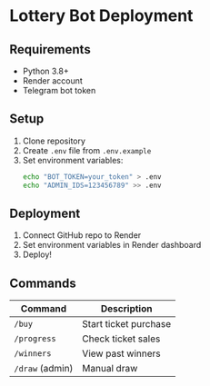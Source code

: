 # Lottery Bot Deployment

## Requirements
- Python 3.8+
- Render account
- Telegram bot token

## Setup
1. Clone repository
2. Create `.env` file from `.env.example`
3. Set environment variables:
   ```bash
   echo "BOT_TOKEN=your_token" > .env
   echo "ADMIN_IDS=123456789" >> .env
   ```

## Deployment
1. Connect GitHub repo to Render
2. Set environment variables in Render dashboard
3. Deploy!

## Commands
| Command | Description |
|---------|-------------|
| `/buy` | Start ticket purchase |
| `/progress` | Check ticket sales |
| `/winners` | View past winners |
| `/draw` (admin) | Manual draw |
